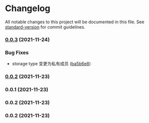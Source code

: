 # Changelog

All notable changes to this project will be documented in this file. See [standard-version](https://github.com/conventional-changelog/standard-version) for commit guidelines.

### [0.0.3](https://github.com/xiamu14/storage-util/compare/v0.0.2...v0.0.3) (2021-11-24)


### Bug Fixes

* storage type 变更为私有成员 ([ba5b6e8](https://github.com/xiamu14/storage-util/commit/ba5b6e8774805e73f04ada065e00ee588259f149))

### [0.0.2](https://github.com/xiamu14/storage-util/compare/v0.0.1...v0.0.2) (2021-11-23)

### 0.0.1 (2021-11-23)

### 0.0.2 (2021-11-23)

### 0.0.2 (2021-11-23)
